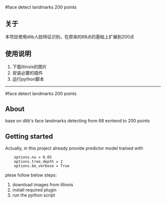 #face detect landmarks 200 points
## 关于
本项目使用dlib人脸特征识别，在原来的68点的基础上扩展到200点

## 使用说明
1. 下载illinois的图片
2. 安装必要的插件
3. 运行python脚本


-------------------------------------
#face detect landmarks 200 points
## About
base on dlib's face landmarks detecting from 68 exntend to 200 points

## Getting started
Actually, in this project already provide predictor model trained with
```
    options.nu = 0.05
    options.tree_depth = 2
    options.be_verbose = True
```
plese follow below steps:
1. download images from illinois
2. install required plugin
3. run the python script
